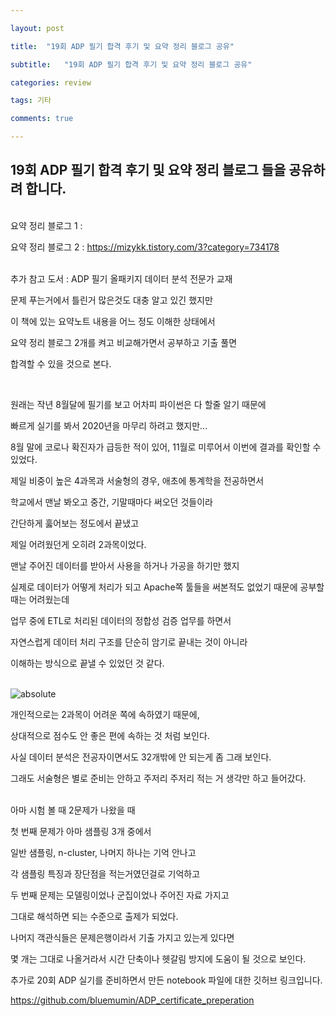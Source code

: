 ```yaml
---

layout: post

title:  "19회 ADP 필기 합격 후기 및 요약 정리 블로그 공유"

subtitle:   "19회 ADP 필기 합격 후기 및 요약 정리 블로그 공유"

categories: review

tags: 기타

comments: true

---
```


## 19회 ADP 필기 합격 후기 및 요약 정리 블로그 들을 공유하려 합니다.

<br/>
요약 정리 블로그 1 :  <https://m.blog.naver.com/pouing_v/221478722799>

요약 정리 블로그 2 : <https://mizykk.tistory.com/3?category=734178>

<br/>
추가 참고 도서 : ADP 필기 올패키지 데이터 분석 전문가 교재

문제 푸는거에서 틀린거 많은것도 대충 알고 있긴 했지만

이 책에 있는 요약노트 내용을 어느 정도 이해한 상태에서

요약 정리 블로그 2개를 켜고 비교해가면서 공부하고 기출 풀면

합격할 수 있을 것으로 본다.

<br/>

원래는 작년 8월달에 필기를 보고 어차피 파이썬은 다 할줄 알기 때문에

빠르게 실기를 봐서 2020년을 마무리 하려고 했지만...

8월 말에 코로나 확진자가 급등한 적이 있어, 11월로 미루어서 이번에 결과를 확인할 수 있었다.

제일 비중이 높은 4과목과 서술형의 경우, 애초에 통계학을 전공하면서

학교에서 맨날 봐오고 중간, 기말때마다 써오던 것들이라 

간단하게 훓어보는 정도에서 끝냈고

제일 어려웠던게 오히려 2과목이었다.

맨날 주어진 데이터를 받아서 사용을 하거나 가공을 하기만 했지

실제로 데이터가 어떻게 처리가 되고 Apache쪽 툴들을 써본적도 없었기 때문에 공부할 때는 어려웠는데

업무 중에 ETL로 처리된 데이터의 정합성 검증 업무를 하면서

자연스럽게 데이터 처리 구조를 단순히 암기로 끝내는 것이 아니라

이해하는 방식으로 끝낼 수 있었던 것 같다.

<br/>
<img data-action="zoom" src='{{ "/assets/img/ADP.PNG" | relative_url }}' alt='absolute'>

<br/>

개인적으로는 2과목이 어려운 쪽에 속하였기 때문에, 

상대적으로 점수도 안 좋은 편에 속하는 것 처럼 보인다.

사실 데이터 분석은 전공자이면서도 32개밖에 안 되는게 좀 그래 보인다.

그래도 서술형은 별로 준비는 안하고 주저리 주저리 적는 거 생각만 하고 들어갔다.

<br/>
아마 시험 볼 때 2문제가 나왔을 때

첫 번째 문제가 아마 샘플링 3개 중에서

일반 샘플링, n-cluster, 나머지 하나는 기억 안나고

각 샘플링 특징과 장단점을 적는거였던걸로 기억하고

두 번째 문제는 모델링이었나 군집이었나 주어진 자료 가지고

그대로 해석하면 되는 수준으로 출제가 되었다.

나머지 객관식들은 문제은행이라서 기출 가지고 있는게 있다면

몇 개는 그대로 나올거라서 시간 단축이나 헷갈림 방지에 도움이 될 것으로 보인다.

추가로 20회 ADP 실기를 준비하면서 만든 notebook 파일에 대한 깃허브 링크입니다.

<https://github.com/bluemumin/ADP_certificate_preperation>


